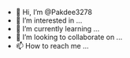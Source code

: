 - 👋 Hi, I’m @Pakdee3278
- 👀 I’m interested in ...
- 🌱 I’m currently learning ...
- 💞️ I’m looking to collaborate on ...
- 📫 How to reach me ...

<!---
Pakdee3278/Pakdee3278 is a ✨ special ✨ repository because its `README.md` (this file) appears on your GitHub profile.
You can click the Preview link to take a look at your changes.
--->
